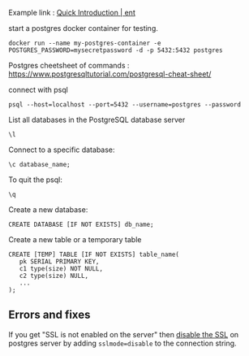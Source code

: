 Example link : [Quick Introduction | ent](https://entgo.io/docs/getting-started/)


start a postgres docker container for testing.

```
docker run --name my-postgres-container -e POSTGRES_PASSWORD=mysecretpassword -d -p 5432:5432 postgres
```

Postgres cheetsheet of commands : https://www.postgresqltutorial.com/postgresql-cheat-sheet/

connect with psql
```
psql --host=localhost --port=5432 --username=postgres --password
```
List all databases in the PostgreSQL database server
```
\l
```

Connect to a specific database:
```
\c database_name;
```

To quit the psql:
```
\q
```

Create a new database:
```
CREATE DATABASE [IF NOT EXISTS] db_name;
```

Create a new table or a temporary table
```
CREATE [TEMP] TABLE [IF NOT EXISTS] table_name(
   pk SERIAL PRIMARY KEY,
   c1 type(size) NOT NULL,
   c2 type(size) NULL,
   ...
);
```


## Errors and fixes

If you get "SSL is not enabled on the server" then [disable the SSL](https://stackoverflow.com/questions/21959148/ssl-is-not-enabled-on-the-server) on postgres server by adding  ``sslmode=disable`` to the connection string. 
